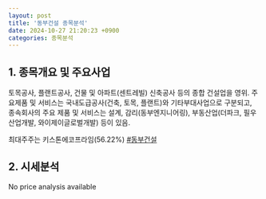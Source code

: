 ```yaml
---
layout: post
title: '동부건설 종목분석'
date: 2024-10-27 21:20:23 +0900
categories: 종목분석
---
```


## 1. 종목개요 및 주요사업

토목공사, 플랜트공사, 건물 및 아파트(센트레빌) 신축공사 등의 종합 건설업을 영위. 주요제품 및 서비스는 국내도급공사(건축, 토목, 플랜트)와 기타부대사업으로 구분되고, 종속회사의 주요 제품 및 서비스는 설계, 감리(동부엔지니어링), 부동산업(더파크, 필우산업개발, 와이제이글로벌개발) 등이 있음.

최대주주는 키스톤에코프라임(56.22%)
[#동부건설](#)

## 2. 시세분석

No price analysis available
